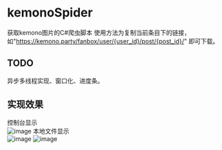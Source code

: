 # kemonoSpider
获取kemono图片的C#爬虫脚本
使用方法为复制当前条目下的链接，如"https://kemono.party/fanbox/user/{user_id}/post/{post_id}/" 即可下载。
## TODO
异步多线程实现、窗口化、进度条。
## 实现效果
控制台显示<br>
![image](https://github.com/ZtyanCrany/kemonoSpider/assets/95357121/6b53108a-d277-4cc5-8661-5b45529e37ab)
本地文件显示<br>
![image](https://github.com/ZtyanCrany/kemonoSpider/assets/95357121/33254475-cb86-4393-b015-1865113466f5)
![image](https://github.com/ZtyanCrany/kemonoSpider/assets/95357121/353a443c-d3c9-43c3-bab6-e8dc6097ff7d)
